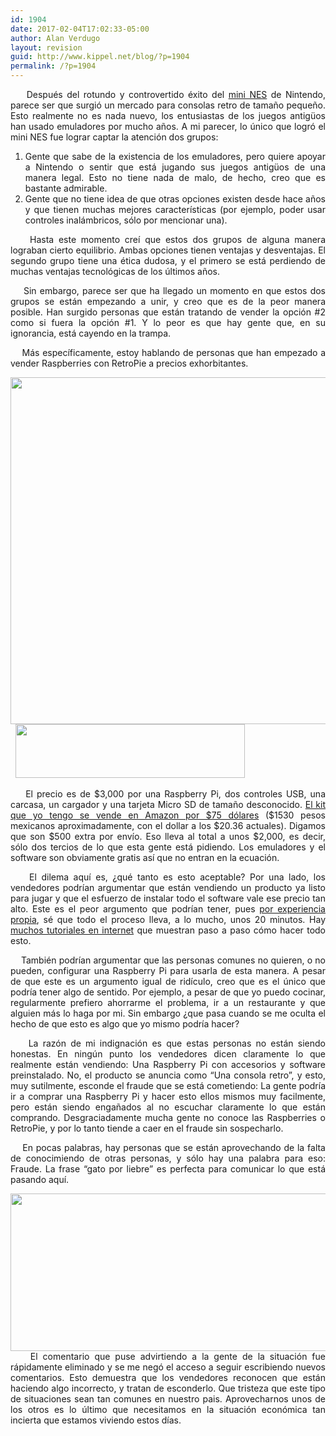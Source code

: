 ```yaml
---
id: 1904
date: 2017-02-04T17:02:33-05:00
author: Alan Verdugo
layout: revision
guid: http://www.kippel.net/blog/?p=1904
permalink: /?p=1904
---
```

<p style="text-align: justify;">
      Después del rotundo y controvertido éxito del <a href="https://www.nintendo.com/nes-classic" target="_blank">mini NES</a> de Nintendo, parece ser que surgió un mercado para consolas retro de tamaño pequeño. Esto realmente no es nada nuevo, los entusiastas de los juegos antigüos han usado emuladores por mucho años. A mi parecer, lo único que logró el mini NES fue lograr captar la atención dos grupos:
</p>

<ol style="text-align: justify;">
  <li style="text-align: justify;">
    Gente que sabe de la existencia de los emuladores, pero quiere apoyar a Nintendo o sentir que está jugando sus juegos antigüos de una manera legal. Esto no tiene nada de malo, de hecho, creo que es bastante admirable.
  </li>
  <li style="text-align: justify;">
    Gente que no tiene idea de que otras opciones existen desde hace años y que tienen muchas mejores características (por ejemplo, poder usar controles inalámbricos, sólo por mencionar una).
  </li>
</ol>

<p style="text-align: justify;">
      Hasta este momento creí que estos dos grupos de alguna manera lograban cierto equilibrio. Ambas opciones tienen ventajas y desventajas. El segundo grupo tiene una ética dudosa, y el primero se está perdiendo de muchas ventajas tecnológicas de los últimos años.
</p>

<p style="text-align: justify;">
      Sin embargo, parece ser que ha llegado un momento en que estos dos grupos se están empezando a unir, y creo que es de la peor manera posible. Han surgido personas que están tratando de vender la opción #2 como si fuera la opción #1. Y lo peor es que hay gente que, en su ignorancia, está cayendo en la trampa.
</p>

<p style="text-align: justify;">
      Más específicamente, estoy hablando de personas que han empezado a vender Raspberries con RetroPie a precios exhorbitantes.
</p>

<p style="text-align: justify;">
  <img class="aligncenter size-full wp-image-1901" src="http://li106-124.members.linode.com/blog/wp-content/uploads/2017/02/1.png" alt="" width="514" height="555" />  <img class="aligncenter wp-image-1902 size-full" src="http://li106-124.members.linode.com/blog/wp-content/uploads/2017/02/2.png" width="367" height="86" />
</p>

<p style="text-align: justify;">
      El precio es de $3,000 por una Raspberry Pi, dos controles USB, una carcasa, un cargador y una tarjeta Micro SD de tamaño desconocido. <a href="https://www.amazon.com/CanaKit-Raspberry-Complete-Starter-Kit/dp/B01C6Q2GSY/ref=sr_1_2?s=pc&ie=UTF8&qid=1486245152&sr=1-2&keywords=raspberry+pi" target="_blank">El kit que yo tengo se vende en Amazon por $75 dólares</a> ($1530 pesos mexicanos aproximadamente, con el dollar a los $20.36 actuales). Digamos que son $500 extra por envío. Eso lleva al total a unos $2,000, es decir, sólo dos tercios de lo que esta gente está pidiendo. Los emuladores y el software son obviamente gratis así que no entran en la ecuación.
</p>

<p style="text-align: justify;">
      El dilema aquí es, ¿qué tanto es esto aceptable? Por una lado, los vendedores podrían argumentar que están vendiendo un producto ya listo para jugar y que el esfuerzo de instalar todo el software vale ese precio tan alto. Este es el peor argumento que podrían tener, pues <a href="http://www.kippel.net/blog/?p=1094" target="_blank">por experiencia propia</a>, sé que todo el proceso lleva, a lo mucho, unos 20 minutos. Hay <a href="https://www.youtube.com/watch?v=tSgUfd2ljQM" target="_blank">muchos tutoriales en internet</a> que muestran paso a paso cómo hacer todo esto.
</p>

<p style="text-align: justify;">
      También podrían argumentar que las personas comunes no quieren, o no pueden, configurar una Raspberry Pi para usarla de esta manera. A pesar de que este es un argumento igual de ridículo, creo que es el único que podría tener algo de sentido. Por ejemplo, a pesar de que yo puedo cocinar, regularmente prefiero ahorrarme el problema, ir a un restaurante y que alguien más lo haga por mi. Sin embargo ¿que pasa cuando se me oculta el hecho de que esto es algo que yo mismo podría hacer?
</p>

<p style="text-align: justify;">
      La razón de mi indignación es que estas personas no están siendo honestas. En ningún punto los vendedores dicen claramente lo que realmente están vendiendo: Una Raspberry Pi con accesorios y software preinstalado. No, el producto se anuncia como &#8220;Una consola retro&#8221;, y esto, muy sutilmente, esconde el fraude que se está cometiendo: La gente podría ir a comprar una Raspberry Pi y hacer esto ellos mismos muy facilmente, pero están siendo engañados al no escuchar claramente lo que están comprando. Desgraciadamente mucha gente no conoce las Raspberries o RetroPie, y por lo tanto tiende a caer en el fraude sin sospecharlo.
</p>

<p style="text-align: justify;">
      En pocas palabras, hay personas que se están aprovechando de la falta de conocimiendo de otras personas, y sólo hay una palabra para eso: Fraude. La frase &#8220;gato por liebre&#8221; es perfecta para comunicar lo que está pasando aquí.
</p>

<p style="text-align: justify;">
  <img class="aligncenter wp-image-1903 size-full" src="http://li106-124.members.linode.com/blog/wp-content/uploads/2017/02/3.png" width="913" height="252" />    El comentario que puse advirtiendo a la gente de la situación fue rápidamente eliminado y se me negó el acceso a seguir escribiendo nuevos comentarios. Esto demuestra que los vendedores reconocen que están haciendo algo incorrecto, y tratan de esconderlo. Que tristeza que este tipo de situaciones sean tan comunes en nuestro pais. Aprovecharnos unos de los otros es lo último que necesitamos en la situación económica tan incierta que estamos viviendo estos días.
</p>